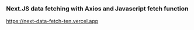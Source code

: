 ### Next.JS data fetching with Axios and Javascript fetch function

https://next-data-fetch-ten.vercel.app
